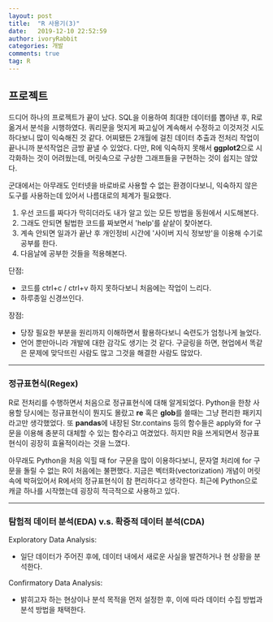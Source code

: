 ```yaml
---
layout: post
title:  "R 사용기(3)"
date:   2019-12-10 22:52:59
author: ivoryRabbit
categories: 개발
comments: true
tag: R
---
```



## 프로젝트

드디어 하나의 프로젝트가 끝이 났다. SQL을 이용하여 최대한 데이터를 뽑아낸 후, R로 옮겨서 분석을 시행하였다. 쿼리문을 멋지게 짜고싶어 계속해서 수정하고 이것저것 시도하다보니 많이 익숙해진 것 같다. 어찌됐든 2개월에 걸친 데이터 추출과 전처리 작업이 끝나니까 분석작업은 금방 끝낼 수 있었다. 다만, R에 익숙하지 못해서 **ggplot2**으로 시각화하는 것이 어려웠는데, 머릿속으로 구상한 그래프들을 구현하는 것이 쉽지는 않았다.
 
 군대에서는 아무래도 인터넷을 바로바로 사용할 수 없는 환경이다보니, 익숙하지 않은 도구를 사용하는데 있어서 나름대로의 체계가 필요했다. 
 
 1. 우선 코드를 짜다가 막히더라도 내가 알고 있는 모든 방법을 동원에서 시도해본다.
 2. 그래도 안되면 될법한 코드를 짜보면서 'help'를 샅샅이 찾아본다.
 3. 계속 안되면 일과가 끝난 후 개인정비 시간에 '사이버 지식 정보방'을 이용해 수기로 공부를 한다. 
 4. 다음날에 공부한 것들을 적용해본다.
 
 단점:
 - 코드를 ctrl+c / ctrl+v 하지 못하다보니 처음에는 작업이 느리다.
 - 하루종일 신경쓰인다.
 
 장점:
 - 당장 필요한 부분을 원리까지 이해하면서 활용하다보니 숙련도가 엄청나게 늘었다.
 - 언어 뿐만아니라 개발에 대한 감각도 생기는 것 같다. 구글링을 하면, 현업에서 똑같은 문제에 맞닥뜨린 사람도 많고 그것을 해결한 사람도 많았다.

* * *

### 정규표현식(Regex)


R로 전처리를 수행하면서 처음으로 정규표현식에 대해 알게되었다. Python을 한창 사용할 당시에는 정규표현식이 뭔지도 몰랐고 **re** 혹은 **glob**를 쓸때는 그냥 편리한 패키지라고만 생각했었다. 또 **pandas**에 내장된 Str.contains 등의 함수들은 apply와 for 구문을 이용해 충분히 대체할 수 있는 함수라고 여겼었다. 하지만 R을 쓰게되면서 정규표현식이 굉장히 효율적이라는 것을 느꼈다. 
 
아무래도 Python을 처음 익힐 때 for 구문을 많이 이용하다보니, 문자열 처리에 for 구문을 돌릴 수 없는 R이 처음에는 불편했다. 지금은 벡터화(vectorization) 개념이 머릿속에 박혀있어서 R에서의 정규표현식이 참 편리하다고 생각한다. 최근에 Python으로 캐글 하나를 시작했는데 굉장히 적극적으로 사용하고 있다.
 
* * *

### 탐험적 데이터 분석(EDA) v.s. 확증적 데이터 분석(CDA)

Exploratory Data Analysis: 
- 일단 데이터가 주어진 후에, 데이터 내에서 새로운 사실을 발견하거나 현 상황을 분석한다.

Confirmatory Data Analysis: 
- 밝히고자 하는 현상이나 분석 목적을 먼저 설정한 후, 이에 따라 데이터 수집 방법과 분석 방법을 채택한다.
